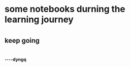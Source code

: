 # some notebooks durning the learning journey

# 
# 
## keep going

#
#


####                                              ----dyngq
